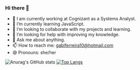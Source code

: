 ### Hi there 👋 

- 🔭 I am currently working at Cognizant as a Systems Analyst.
- 🌱 I’m currently learning JavaScript.
- 👯 I’m looking to collaborate with my projects and learning.
- 🤔 I’m looking for help with improving my knowledge.
- 💬 Ask me about anything.
- 📫 How to reach me: gabiferreira10@hotmail.com
- 😄 Pronouns: she/her


![Anurag's GitHub stats](https://github-readme-stats.vercel.app/api?username=GabriellyFerreiraa&show_icons=true&theme=dark)
[![Top Langs](https://github-readme-stats.vercel.app/api/top-langs/?username=GabriellyFerreiraa&layout=compact)](https://github.com/anuraghazra/github-readme-stats)
